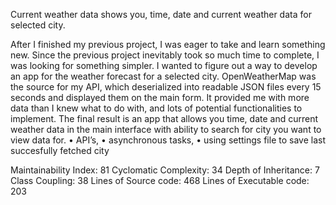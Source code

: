 Current weather data shows you, time, date and current weather data for selected city. 


After I finished my previous project, I was eager to take and learn something new. Since the previous project inevitably took so much time to complete, I was looking for something simpler. I wanted to figure out a way to develop an app for the weather forecast for a selected city. OpenWeatherMap was the source for my API, which deserialized into readable JSON files every 15 seconds and displayed them on the main form. It provided me with more data than I knew what to do with, and lots of potential functionalities to implement. The final result is an app that allows you time, date and current weather data in the main interface with ability to search for city you want to view data for.
•	API’s,
•	asynchronous tasks,
•	using settings file to save last succesfully fetched city

Maintainability Index: 81 Cyclomatic Complexity: 34 Depth of Inheritance: 7 Class Coupling: 38 Lines of Source code: 468 Lines of Executable code: 203
